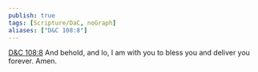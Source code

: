 ```yaml
---
publish: true
tags: [Scripture/DaC, noGraph]
aliases: ["D&C 108:8"]
---
```

[D&C 108:8](https://churchofjesuschrist.org/study/scriptures/dc-testament/dc/108?lang=eng&id=p8#p8) And behold, and lo, I am with you to bless you and deliver you forever. Amen.





